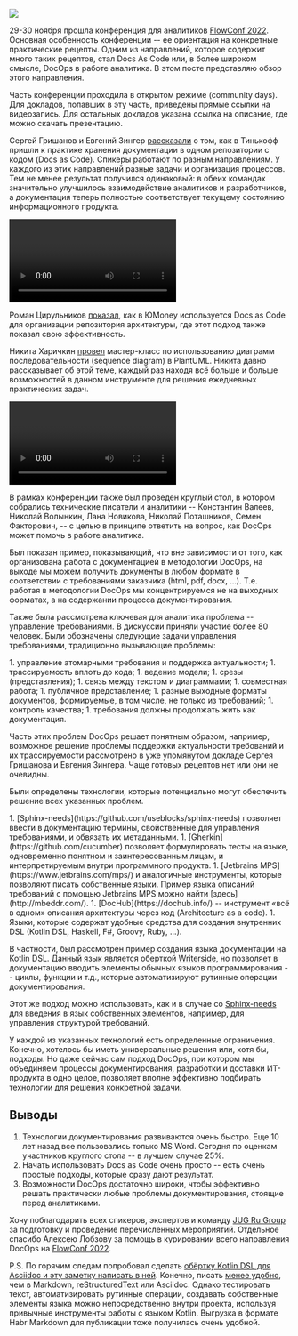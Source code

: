 ![](https://habrastorage.org/webt/zh/nm/-y/zhnm-ybyd4wrl7i6wnxdxnm_ki8.png)

29-30 ноября прошла конференция для аналитиков [FlowConf 2022](https://flowconf.ru/?utm_source=habr&utm_medium=708338). Основная особенность конференции -- ее ориентация на конкретные практические рецепты. Одним из направлений, которое содержит много таких рецептов, стал Docs As Code или, в более широком смысле, DocOps в работе аналитика. В этом посте представляю обзор этого направления.

<cut/>

Часть конференции проходила в открытом режиме (community days). Для докладов, попавших в эту часть, приведены прямые ссылки на видеозапись. Для остальных докладов указана ссылка на описание, где можно скачать презентацию.

<cut/>

Сергей Гришанов и Евгений Зингер [рассказали](https://flowconf.ru/talks/f2bb05feae7b4aa387bcd2930679d60e/?utm_source=habr&utm_medium=708338) о том, как в Тинькофф пришли к практике хранения документации в одном репозитории с кодом (Docs as Code). Спикеры работают по разным направлениям. У каждого из этих направлений разные задачи и организация процессов. Тем не менее результат получился одинаковый: в обеих командах значительно улучшилось взаимодействие аналитиков и разработчиков, а документация теперь полностью соответствует текущему состоянию информационного продукта.

<cut/>

<video>https://www.youtube.com/watch?v=vW6haSf6kug</video>

<cut/>

Роман Цирульников [показал](https://flowconf.ru/talks/017b5a36d308426a8328d0e96f156c66/?utm_source=habr&utm_medium=708338), как в ЮMoney используется Docs as Code для организации репозитория архитектуры, где этот подход также показал свою эффективность.

<cut/>

Никита Харичкин [провел](https://flowconf.ru/talks/5e62f08e5f3c470fbf60828f7a6914f7/?utm_source=habr&utm_medium=708338) мастер-класс по использованию диаграмм последовательности (sequence diagram) в PlantUML. Никита давно рассказывает об этой теме, каждый раз находя всё больше и больше возможностей в данном инструменте для решения ежедневных практических задач.

<cut/>

<video>https://www.youtube.com/watch?v=ScbZL5RX84E</video>

<cut/>

В рамках конференции также был проведен круглый стол, в котором собрались технические писатели и аналитики -- Константин Валеев, Николай Волынкин, Лана Новикова, Николай Поташников, Семен Факторович, -- с целью в принципе ответить на вопрос, как DocOps может помочь в работе аналитика.

<cut/>

Был показан пример, показывающий, что вне зависимости от того, как организована работа с документацией в методологии DocOps, на выходе мы можем получить документы в любом формате в соответствии с требованиями заказчика (html, pdf, docx, ...). Т.е. работая в методологии DocOps мы концентрируемся не на выходных форматах, а на содержании процесса документирования.

<cut/>

Также была рассмотрена ключевая для аналитика проблема -- управление требованиями. В дискуссии приняли участие более 80 человек. Были обозначены следующие задачи управления требованиями, традиционно вызывающие проблемы:

<cut/>
1. управление атомарными требования и поддержка актуальности;
1. трассируемость вплоть до кода;
1. ведение модели;
1. срезы (представления);
1. связь между текстом и диаграммами;
1. совместная работа;
1. публичное представление;
1. разные выходные форматы документов, формируемые, в том числе, не только из требований;
1. контроль качества;
1. требования должны продолжать жить как документация.

Часть этих проблем DocOps решает понятным образом, например, возможное решение проблемы поддержки актуальности требований и их трассируемости рассмотрено в уже упомянутом докладе Сергея Гришанова и Евгения Зингера. Чаще готовых рецептов нет или они не очевидны.

<cut/>

Были определены технологии, которые потенциально могут обеспечить решение всех указанных проблем.

<cut/>
1. [Sphinx-needs](https://github.com/useblocks/sphinx-needs) позволяет ввести в документацию термины, свойственные для управления требованиями, и обвязать их метаданными.
1. [Gherkin](https://github.com/cucumber) позволяет формулировать тесты на языке, одновременно понятном и заинтересованным лицам, и интерпретируемым внутри программного продукта.
1. [Jetbrains MPS](https://www.jetbrains.com/mps/) и аналогичные инструменты, которые позволяют писать собственные языки. Пример языка описаний требований с помощью Jetbrains MPS можно найти [здесь](http://mbeddr.com/).
1. [DocHub](https://dochub.info/) -- инструмент «всё в одном» описания архитектуры через код (Architecture as a code).
1. Языки, которые содержат удобные средства для создания внутренних DSL (Kotlin DSL, Haskell, F#, Groovy, Ruby, ...).

  В частности, был рассмотрен пример создания языка документации на Kotlin DSL. Данный язык является оберткой [Writerside](https://lp.jetbrains.com/writerside/), но позволяет в документацию вводить элементы обычных языков программирования -- циклы, функции и т.д., которые автоматизируют рутинные операции документирования.

  Этот же подход можно использовать, как и в случае со [Sphinx-needs](https://github.com/useblocks/sphinx-needs) для введения в язык собственных элементов, например, для управления структурой требований.


У каждой из указанных технологий есть определенные ограничения. Конечно, хотелось бы иметь универсальные решения или, хотя бы, подходы. Но даже сейчас сам подход DocOps, при котором мы объединяем процессы документирования, разработки и доставки ИТ-продукта в одно целое, позволяет вполне эффективно подбирать технологии для решения конкретной задачи.

<cut/>

## Выводы
1. Технологии документирования развиваются очень быстро. Еще 10 лет назад все пользовались только MS Word. Сегодня по оценкам участников круглого стола -- в лучшем случае 25%.
1. Начать использовать Docs as Code очень просто -- есть очень простые подходы, которые сразу дают результат.
1. Возможности DocOps достаточно широки, чтобы эффективно решать практически любые проблемы документирования, стоящие перед аналитиками.

Хочу поблагодарить всех спикеров, экспертов и команду [JUG Ru Group](https://jugru.org/?utm_source=habr&utm_medium=708338) за подготовку и проведение перечисленных мероприятий. Отдельное спасибо Алексею Лобзову за помощь в курировании всего направления DocOps на [FlowConf 2022](https://flowconf.ru/?utm_source=habr&utm_medium=708338).

<cut/>

P.S. По горячим следам попробовал сделать [обёртку Kotlin DSL для Asciidoc и эту заметку написать в ней](https://github.com/fiddlededee/flow-2022-docops). Конечно, писать [менее удобно](https://github.com/fiddlededee/flow-2022-docops/blob/main/src/main/kotlin/Main.kt), чем в Markdown, reStructuredText или Asciidoc. Однако тестировать текст, автоматизировать рутинные операции, создавать собственные элементы языка можно непосредственно внутри проекта, используя привычные инструменты работы с языком Kotlin. Выгрузка в формате Habr Markdown для публикации тоже получилась очень удобной.

<cut/>